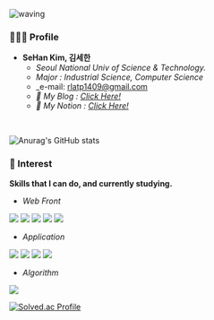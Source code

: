 ![waving](https://capsule-render.vercel.app/api?type=waving&height=240&text=SehanKim&fontAlign=24&fontAlignY=40&color=gradient)

### 🧑🏻‍💻 Profile
* <b>SeHan Kim, 김세한</b>
  * _Seoul National Univ of Science & Technology._
  * _Major : Industrial Science, Computer Science_ 
  * _e-mail: rlatp1409@gmail.com
  * _📔  My Blog : <a href=https://velog.io/@rlatp1409>Click Here!</a>_
  * _📄  My Notion : <a href=https://sponge-marquis-325.notion.site/Sehan-dad2797aea834f3b997451e61a839fd2>Click Here!</a>_
<br>

![Anurag's GitHub stats](https://github-readme-stats.vercel.app/api/?username=Sehannnnnnn&locale=es)

### 🌱 Interest <br>
<b>Skills that I can do, and currently studying.</b>

  - _Web Front_

  <img src="https://img.shields.io/badge/HTML-E34F26?style=flat-square&logo=HTML5&logoColor=white"/> </a><img src="https://img.shields.io/badge/CSS-1572B6?style=flat-square&logo=CSS3&logoColor=white"/></a> <img src="https://img.shields.io/badge/JavaScript-F7DF1E?style=flat-square&logo=JavaScript&logoColor=black"/></a> <img src="https://img.shields.io/badge/react-61DAFB?style=flat-square&logo=React&logoColor=black"/></a> <img src="https://img.shields.io/badge/Node.js-339933?style=flat-square&logo=Node.js&logoColor=white"/></a>
  
  - _Application_
 
<img src="https://img.shields.io/badge/Android-3DDC84?style=flat-square&logo=Android&logoColor=white"/>  <img src="https://img.shields.io/badge/Java-007396?style=flat-square&logo=Python&logoColor=white"/></a>  <img src="https://img.shields.io/badge/Kotlin-0095D5?style=flat-square&logo=Kotlin&logoColor=white"/></a>  <img src="https://img.shields.io/badge/react_native-black?style=flat-square&logo=React&logoColor=61DAFB?"/></a>

  - _Algorithm_
  
<img src="https://img.shields.io/badge/Python-3766AB?style=flat-square&logo=Python&logoColor=white"/></a>


[![Solved.ac Profile](http://mazassumnida.wtf/api/v2/generate_badge?boj=stanley710)](https://solved.ac/stanley710/)
